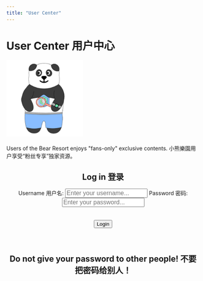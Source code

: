 ```yaml
---
title: "User Center"
---
```


<div class="container">
    <h1><span class="eng">User Center</span> <span class="chn">用户中心</span></h1>
    <img src="/logos/user.gif" style="width: 200px; height: 200px;"><br>
    <br>
    <span class="eng">Users of the Bear Resort enjoys "fans-only" exclusive contents.</span>
    <span class="chn">小熊樂園用户享受“粉丝专享”独家资源。</span> 
    <br>
    <div id="login-form" style="text-align: center;">
      <h2><span class="eng">Log in</span> <span class="chn">登录</span></h2>
      <form class="login-grid">
      <label for="username"><span class="eng">Username</span> <span class="chn">用户名</span>:</label> <input type="text" id="username" placeholder="Enter your username..." style="font-size: 16px" required />
      <label for="password"><span class="eng">Password</span> <span class="chn">密码</span>:</label> <input type="password" id="password" placeholder="Enter your password..." style="font-size: 16px" required />
      </form>
      <br><br>
      <button onclick="handleLogin()">Login</button>
    </div>
    <br>
    <div style="text-align: center;">
      <div id="welcome-text"></div>
    </div>
    <br>
    <div id="welcome" style="display: none; text-align: center;">
        <div class="login-grid">
            <label for="username-active"><span class="eng">Username</span> <span class="chn">用户名</span>:</label> <span id="active-username"></span>
            <label for="user-lvl"><span class="eng">Category</span> <span class="chn">范畴</span>:</label> <span id="active-category"></span>
        </div>
        <br>
        <button id="logout-btn" onclick="handleLogout()">Logout</button>
      </div>
    <div style="text-align: center">
        <h2><span class="eng">Do not give your password to other people!</span> <span class="chn">不要把密码给别人！</span></h2>
    </div>
</div>

<script type="module">
    import { isLoggedIn, logout, getCurrentUser, loginU } from '/assets/js/login.js';

    document.getElementById("login").style.display = "none";

    async function handleLogin() {
        const username = document.getElementById("username").value.trim();
        const password = document.getElementById("password").value;

        const success = await loginU(username, password); // Wait for async result
        if (success) {
            localStorage.setItem('loginEvent', Date.now().toString());
            showWelcome(username);
        } else {
            document.getElementById("welcome-text").textContent = "❌ Invalid username or passcode.";
        }
    }

    function showWelcome(username) {
      document.getElementById("login-form").style.display = "none";
      const welcome = document.getElementById("welcome");
      document.getElementById("welcome-text").textContent = "✅ You are logged in / 您已登录";
      document.getElementById("active-username").textContent = `${username}`;
      document.getElementById("active-category").textContent = "True Fan / 真爱粉";
      welcome.style.display = "block";
    }

    // Auto-check on page load
    if (isLoggedIn()) {
      document.getElementById("login-form").style.display = "none";
      showWelcome(getCurrentUser());
    }

    function handleLogout() {
        logout();
        document.getElementById("welcome").style.display = "none";
        document.getElementById("login-form").style.display = "block";
        document.getElementById("username").value = "";
        document.getElementById("password").value = "";
        document.getElementById("welcome-text").textContent = "";
        localStorage.setItem('logoutEvent', Date.now().toString());

    }

    window.handleLogin = handleLogin;
    window.handleLogout = handleLogout;
</script>